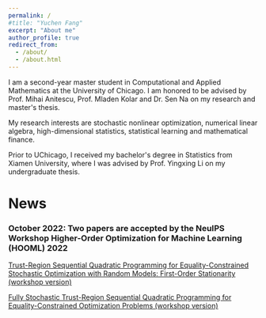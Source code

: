 ```yaml
---
permalink: /
#title: "Yuchen Fang"
excerpt: "About me"
author_profile: true
redirect_from: 
  - /about/
  - /about.html
---
```


I am a second-year master student in Computational and Applied Mathematics at the University of Chicago. I am honored to be advised by Prof. Mihai Anitescu, Prof. Mladen Kolar and Dr. Sen Na on my research and master's thesis.

My research interests are stochastic nonlinear optimization, numerical linear algebra, high-dimensional statistics, statistical learning and mathematical finance.

Prior to UChicago, I received my bachelor's degree in Statistics from Xiamen University, where I was advised by Prof. Yingxing Li on my undergraduate thesis.


News
===
### October 2022: Two papers are accepted by the NeuIPS Workshop Higher-Order Optimization for Machine Learning (HOOML) 2022 
[Trust-Region Sequential Quadratic Programming for Equality-Constrained Stochastic Optimization with Random Models: First-Order Stationarity (workshop version)](https://www.dropbox.com/s/385ch07gldbrier/HOOWorkshop_TR-SQP-STORM_First_Order_Stationarity.pdf?dl=0)

[Fully Stochastic Trust-Region Sequential Quadratic Programming for Equality-Constrained Optimization Problems (workshop version)](https://www.dropbox.com/s/fkkajoy3ue3o4ix/HOOWorkshop_TR-StoSQP.pdf?dl=0)  
